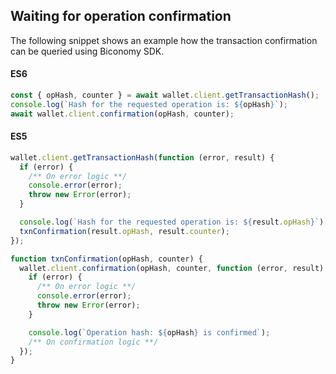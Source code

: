 ## Waiting for operation confirmation

The following snippet shows an example how the transaction confirmation can be queried using Biconomy SDK.

<!-- tabs:start -->

#### **ES6**

```js
const { opHash, counter } = await wallet.client.getTransactionHash();
console.log(`Hash for the requested operation is: ${opHash}`);
await wallet.client.confirmation(opHash, counter);
```

#### **ES5**

```js
wallet.client.getTransactionHash(function (error, result) {
  if (error) {
    /** On error logic **/
    console.error(error);
    throw new Error(error);
  }

  console.log(`Hash for the requested operation is: ${result.opHash}`);
  txnConfirmation(result.opHash, result.counter);
});

function txnConfirmation(opHash, counter) {
  wallet.client.confirmation(opHash, counter, function (error, result) {
    if (error) {
      /** On error logic **/
      console.error(error);
      throw new Error(error);
    }

    console.log(`Operation hash: ${opHash} is confirmed`);
    /** On confirmation logic **/
  });
}
```

<!-- tabs:end -->
